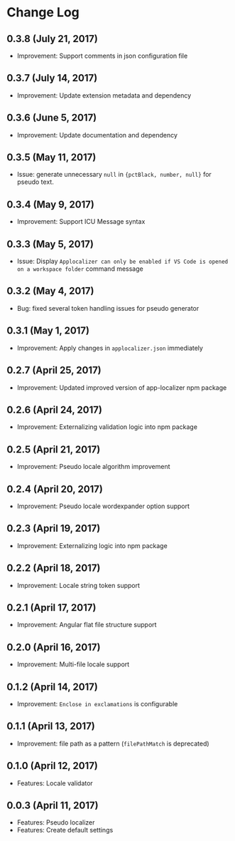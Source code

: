 # Change Log

## 0.3.8 (July 21, 2017)
- Improvement: Support comments in json configuration file

## 0.3.7 (July 14, 2017)
- Improvement: Update extension metadata and dependency

## 0.3.6 (June 5, 2017)
- Improvement: Update documentation and dependency

## 0.3.5 (May 11, 2017)
- Issue: generate unnecessary `null` in `{pctBlack, number, null}` for pseudo text.

## 0.3.4 (May 9, 2017)
- Improvement: Support ICU Message syntax

## 0.3.3 (May 5, 2017)
- Issue: Display `Applocalizer can only be enabled if VS Code is opened on a workspace folder` command message

## 0.3.2 (May 4, 2017)
- Bug: fixed several token handling issues for pseudo generator

## 0.3.1 (May 1, 2017)
- Improvement: Apply changes in `applocalizer.json` immediately

## 0.2.7 (April 25, 2017)
- Improvement: Updated improved version of app-localizer npm package

## 0.2.6 (April 24, 2017)
- Improvement: Externalizing validation logic into npm package

## 0.2.5 (April 21, 2017)
- Improvement: Pseudo locale algorithm improvement

## 0.2.4 (April 20, 2017)
- Improvement: Pseudo locale wordexpander option support

## 0.2.3 (April 19, 2017)
- Improvement: Externalizing logic into npm package

## 0.2.2 (April 18, 2017)
- Improvement: Locale string token support

## 0.2.1 (April 17, 2017)
- Improvement: Angular flat file structure support

## 0.2.0 (April 16, 2017)
- Improvement: Multi-file locale support

## 0.1.2 (April 14, 2017)
- Improvement: `Enclose in exclamations` is configurable

## 0.1.1 (April 13, 2017)
- Improvement: file path as a pattern (`filePathMatch` is deprecated)

## 0.1.0 (April 12, 2017)
- Features: Locale validator

## 0.0.3 (April 11, 2017)
- Features: Pseudo localizer
- Features: Create default settings
